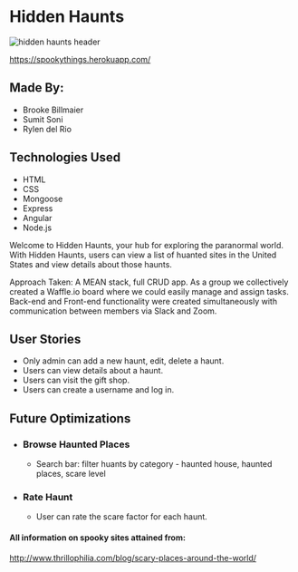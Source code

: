 # Hidden Haunts
![hidden haunts header](https://user-images.githubusercontent.com/42280967/47747105-c8d3a300-dc44-11e8-9113-5deb51cf29c4.png)

https://spookythings.herokuapp.com/

## Made By:
* Brooke Billmaier
* Sumit Soni
* Rylen del Rio

## Technologies Used
* HTML
* CSS
* Mongoose
* Express
* Angular
* Node.js

Welcome to Hidden Haunts, your hub for exploring the paranormal world. With Hidden Haunts, users can view a list of huanted sites in the United States and view details about those haunts.

Approach Taken: A MEAN stack, full CRUD app. As a group we collectively created a Waffle.io board where we could easily manage and assign tasks. Back-end and Front-end functionality were created simultaneously with communication between members via Slack and Zoom.

## User Stories
* Only admin can add a new haunt, edit, delete a haunt.
* Users can view details about a haunt.
* Users can visit the gift shop.
* Users can create a username and log in.

## Future Optimizations
* ### Browse Haunted Places
  - Search bar: filter huants by category - haunted house, haunted places, scare level
* ### Rate Haunt
  - User can rate the scare factor for each haunt.


#### All information on spooky sites attained from: 
http://www.thrillophilia.com/blog/scary-places-around-the-world/

